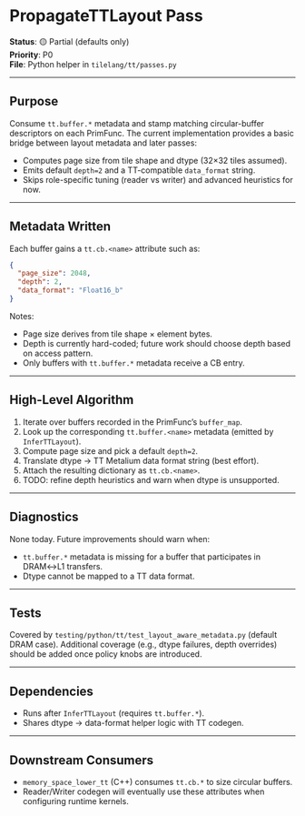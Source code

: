 # PropagateTTLayout Pass

**Status**: 🟡 Partial (defaults only)  
**Priority**: P0  
**File**: Python helper in `tilelang/tt/passes.py`

---

## Purpose

Consume `tt.buffer.*` metadata and stamp matching circular-buffer descriptors on
each PrimFunc. The current implementation provides a basic bridge between
layout metadata and later passes:

- Computes page size from tile shape and dtype (32×32 tiles assumed).
- Emits default `depth=2` and a TT-compatible `data_format` string.
- Skips role-specific tuning (reader vs writer) and advanced heuristics for now.

---

## Metadata Written

Each buffer gains a `tt.cb.<name>` attribute such as:

```json
{
  "page_size": 2048,
  "depth": 2,
  "data_format": "Float16_b"
}
```

Notes:
- Page size derives from tile shape × element bytes.
- Depth is currently hard-coded; future work should choose depth based on access pattern.
- Only buffers with `tt.buffer.*` metadata receive a CB entry.

---

## High-Level Algorithm

1. Iterate over buffers recorded in the PrimFunc’s `buffer_map`.
2. Look up the corresponding `tt.buffer.<name>` metadata (emitted by
   `InferTTLayout`).
3. Compute page size and pick a default `depth=2`.
4. Translate dtype → TT Metalium data format string (best effort).
5. Attach the resulting dictionary as `tt.cb.<name>`.
6. TODO: refine depth heuristics and warn when dtype is unsupported.

---

## Diagnostics

None today. Future improvements should warn when:
- `tt.buffer.*` metadata is missing for a buffer that participates in DRAM↔L1 transfers.
- Dtype cannot be mapped to a TT data format.

---

## Tests

Covered by `testing/python/tt/test_layout_aware_metadata.py` (default DRAM case).
Additional coverage (e.g., dtype failures, depth overrides) should be added once
policy knobs are introduced.

---

## Dependencies

- Runs after `InferTTLayout` (requires `tt.buffer.*`).
- Shares dtype → data-format helper logic with TT codegen.

---

## Downstream Consumers

- `memory_space_lower_tt` (C++) consumes `tt.cb.*` to size circular buffers.
- Reader/Writer codegen will eventually use these attributes when configuring
  runtime kernels.
